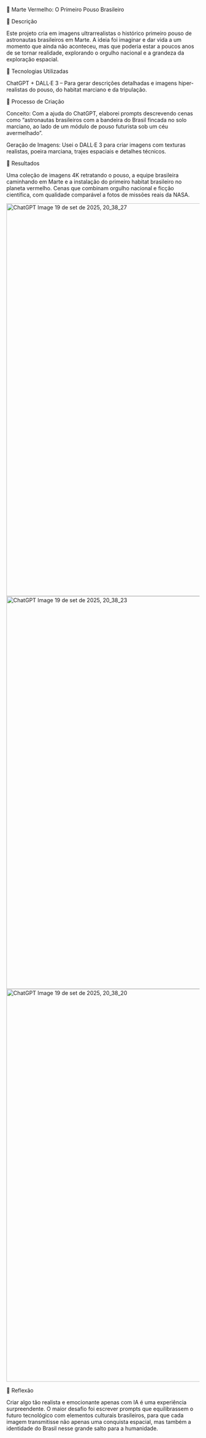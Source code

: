 🚀 Marte Vermelho: O Primeiro Pouso Brasileiro

📒 Descrição

Este projeto cria em imagens ultrarrealistas o histórico primeiro pouso de astronautas brasileiros em Marte. A ideia foi imaginar e dar vida a um momento que ainda não aconteceu, mas que poderia estar a poucos anos de se tornar realidade, explorando o orgulho nacional e a grandeza da exploração espacial.

🤖 Tecnologias Utilizadas

ChatGPT + DALL·E 3 – Para gerar descrições detalhadas e imagens hiper-realistas do pouso, do habitat marciano e da tripulação.


🧐 Processo de Criação

Conceito: Com a ajuda do ChatGPT, elaborei prompts descrevendo cenas como “astronautas brasileiros com a bandeira do Brasil fincada no solo marciano, ao lado de um módulo de pouso futurista sob um céu avermelhado”.

Geração de Imagens: Usei o DALL·E 3 para criar imagens com texturas realistas, poeira marciana, trajes espaciais e detalhes técnicos.


🚀 Resultados


Uma coleção de imagens 4K retratando o pouso, a equipe brasileira caminhando em Marte e a instalação do primeiro habitat brasileiro no planeta vermelho.
Cenas que combinam orgulho nacional e ficção científica, com qualidade comparável a fotos de missões reais da NASA.


<img width="1536" height="1024" alt="ChatGPT Image 19 de set  de 2025, 20_38_27" src="https://github.com/user-attachments/assets/18438a19-7e80-45e0-988b-c7b7436b8ec2" />

<img width="1536" height="1024" alt="ChatGPT Image 19 de set  de 2025, 20_38_23" src="https://github.com/user-attachments/assets/93844ba3-07da-4548-b4ae-5e9500cd2f4a" />

<img width="1536" height="1024" alt="ChatGPT Image 19 de set  de 2025, 20_38_20" src="https://github.com/user-attachments/assets/fba0d0cb-305e-4f98-a0c3-c72cc002c297" />


💭 Reflexão

Criar algo tão realista e emocionante apenas com IA é uma experiência surpreendente. O maior desafio foi escrever prompts que equilibrassem o futuro tecnológico com elementos culturais brasileiros, para que cada imagem transmitisse não apenas uma conquista espacial, mas também a identidade do Brasil nesse grande salto para a humanidade.
